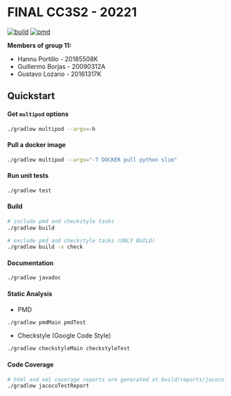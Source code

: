 # FINAL CC3S2 - 20221

[![build](https://github.com/glozanoa/final-CC3S2-20221/actions/workflows/build.yml/badge.svg)](https://github.com/glozanoa/final-CC3S2-20221/actions/workflows/build.yml)
[![pmd](https://github.com/glozanoa/final-CC3S2-20221/actions/workflows/pmd.yml/badge.svg)](https://github.com/glozanoa/final-CC3S2-20221/actions/workflows/pmd.yml)


**Members of group 11:**  
* Hannu Portillo - 20185508K
* Guillermo Borjas - 20090312A
* Gustavo Lozano - 20161317K

## Quickstart

#### Get `multipod` options
```bash
./gradlew multipod --args=-h
```

#### Pull a docker image

```bash
./gradlew multipod --args="-T DOCKER pull python slim"
```

#### Run unit tests

```bash
./gradlew test
```

#### Build

```bash
# include pmd and checkstyle tasks
./gradlew build

# exclude pmd and checkstyle tasks (ONLY BUILD)
./gradlew build -x check
```

#### Documentation

```bash
./gradlew javadoc
```

#### Static Analysis

* PMD
```bash
./gradlew pmdMain pmdTest
```

* Checkstyle (Google Code Style)
```bash
./gradlew checkstyleMain checkstyleTest
```

#### Code Coverage

```bash
# html and xml coverage reports are generated at build/reports/jacoco
./gradlew jacocoTestReport
```
